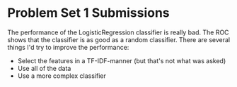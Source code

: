# Problem Set 1 Submissions

The performance of the LogisticRegression classifier is really bad. The ROC shows that the classifier is as good as a random classifier. There are several things I'd try to improve the performance:
- Select the features in a TF-IDF-manner (but that's not what was asked)
- Use all of the data
- Use a more complex classifier
